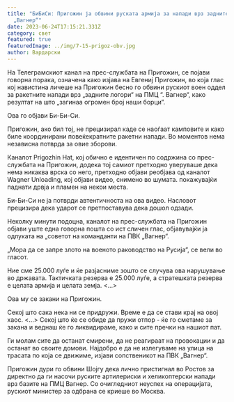 ```yaml
---
title: "БиБиСи: Пригожин ја обвини руската армија за напади врз задните бази на
  „Вагнер“"
date: 2023-06-24T17:15:21.331Z
category: свет
featured: true
featuredImage: ../img/7-15-prigoz-obv.jpg
author: Вардарски
---
```

На Телеграмскиот канал на прес-службата на Пригожин, се појави говорна порака, означена како изјава на Евгениј Пригожин, во која глас кој навистина личеше на Пригожин бесно го обвини рускиот воен оддел за ракетните напади врз „задните логори“ на ПМЦ “. Вагнер“, како резултат на што „загинаа огромен број наши борци“.

Ова го објави Би-Би-Си.

Пригожин, ако бил тој, не прецизирал каде се наоѓаат камповите и како биле координирани повеќекратните ракетни напади. Во моментов нема независна потврда за овие зборови.

Каналот Prigozhin Hat, кој обично е идентичен по содржина со прес-службата на Пригожин, додека тој самиот претходно уверуваше дека нема никаква врска со него, претходно објави реобјава од каналот Wagner Unloading, кој објави видео, снимено во шумата. покажувајќи паднати дрвја и пламен на некои места.

Би-Би-Си не ја потврди автентичноста на ова видео. Насловот прецизира дека ударот се претпоставува дека дошол одзади.

Неколку минути подоцна, каналот на прес-службата на Пригожин објави уште една говорна пошта со ист сличен глас, објавувајќи ја одлуката на „советот на команданти на ПВК „Вагнер“.

„Мора да се запре злото на военото раководство на Русија“, се вели во гласот.

Ние сме 25.000 луѓе и ќе разјасниме зошто се случува ова нарушување во државата. Тактичката резерва е 25.000 луѓе, а стратешката резерва е целата армија и целата земја. <...>

Ова му се закани на Пригожин.

Секој што сака нека ни се придружи. Време е да се стави крај на овој хаос. <...> Секој што ќе се обиде да пружи отпор - ќе го сметаме за закана и веднаш ќе го ликвидираме, како и сите пречки на нашиот пат.

Ги молам сите да останат смирени, да не реагираат на провокации и да останат во своите домови. Најдобро е да не излегуваме на улица на трасата по која се движиме, изјави сопственикот на ПВК „Вагнер“.

Пригожин дури го обвини Шојгу дека лично пристигнал во Ростов за директно да ги насочи руските артилериски и хеликоптерски напади врз базите на ПМЦ Вагнер. Со очигледниот неуспех на операцијата, рускиот министер за одбрана се криеше во Москва.